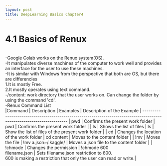 ```yaml
---
layout: post
title: DeepLearning Basics Chapter4
---
```


# 4.1 Basics of Renux 
<br/>
-Google Colab works on the Renux system(OS).<br/>
-It manipulates diverse machines of the computer to work well and provides an interface for the user to use these machines.<br/>
-It is similar with Windows from the perspective that both are OS, but there are differencies<br/>
1.It is mostly Free.<br/>
2.It mostly operates using text command.<br/>
-/content: work directory that the user works on. Can change the folder by using the command 'cd'.<br/>
-Renux Command List<br/>
 |Command | Description                              | Examples   | Description of the Example                       |
----------------------------------------------------------------------------------------------------------------------
 | pwd  | Confirms the present work folder         |   pwd      | Confirms the present work folder                  |
 |  ls  |    Shows the list of files               |   ls       | Show the list of files of the present work folder |
 |  cd  | Changes the location of the work folder  | cd content | Moves to the content folder                       |
 |  !mv  | Moves the file                          | !mv a.json~/.kaggle/ | Moves a.json file to the content folder |
 |  !chmode  | Changes the permission              | !chmode 600<br/>filename.json | Sets filename.json restriction to 600.
                                                     <br/>600 is making a restriction that only the user can read or write.|
                                                     
